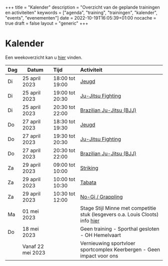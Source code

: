+++
title = "Kalender"
description = "Overzicht van de geplande trainingen en activiteiten"
keywords = ["agenda", "training", "trainingen", "kalender", "events", "evenementen"]
date = 2022-10-19T16:05:39+01:00
nocache = true
draft = false
layout = "generic"
+++

# Kalender

Een weekoverzicht kan u [hier](/trainingen) vinden.
    
| Dag | Datum             | Tijd            | Activiteit                                                                                                                                                                                              |
|-----|-------------------|:----------------|:--------------------------------------------------------------------------------------------------------------------------------------------------------------------------------------------------------|
| Di  | 25 april 2023     | 18:00 tot 19:00 | [Jeugd](/jeugd)                                                                                                                                                                                         |
| Di  | 25 april 2023     | 19:00 tot 20:30 | [Ju-Jitsu Fighting](/fighting)                                                                                                                                                                          |
| Di  | 25 april 2023     | 20:30 tot 22:00 | [Brazilian Ju-Jitsu (BJJ)](/bjj)                                                                                                                                                                        |
| Do  | 27 april 2023     | 18:30 tot 19:30 | [Jeugd](/jeugd)                                                                                                                                                                                         |
| Do  | 27 april 2023     | 19:30 tot 20:30 | [Ju-Jitsu Fighting](/fighting)                                                                                                                                                                          |
| Do  | 27 april 2023     | 20:30 tot 22:00 | [Brazilian Ju-Jitsu (BJJ)](/bjj)                                                                                                                                                                        |
| Za  | 29 april 2023     | 09:00 tot 10:00 | [Striking](/striking)                                                                                                                                                                                   |
| Za  | 29 april 2023     | 10:00 tot 10:30 | [Tabata](/tabata)                                                                                                                                                                                       |
| Za  | 29 april 2023     | 10:30 tot 12:00 | [No-Gi / Grappling](/grappling)                                                                                                                                                                         |
| Ma  | 01 mei 2023       |                 | Stage Stijl Minne met competitie stuk (lesgevers o.a. Louis Cloots) info [hier](https://www.facebook.com/jujitsuokinawa/posts/pfbid022fzXP2HXsjCGvueUT8i3DjKcgTmFgW5FLiUiFtwqGN5wo8Z7SKjipYeK8dxZdC67l) |
| Do  | 18 mei 2023       |                 | Geen training - Sporthal gesloten - OH Hemelvaart                                                                                                                                                       |
|     | Vanaf 22 mei 2023 |                 | Vernieuwing sportvloer sportcomplex Keerbergen - Geen impact voor ons                                                                                                                                   |